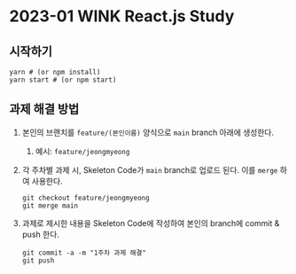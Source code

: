 # 2023-01 WINK React.js Study
## 시작하기
```shell
yarn # (or npm install)
yarn start # (or npm start)
```

## 과제 해결 방법
1. 본인의 브랜치를 `feature/(본인이름)` 양식으로 `main` branch 아래에 생성한다.
   1. 예시: `feature/jeongmyeong`
   
2. 각 주차별 과제 시, Skeleton Code가 `main` branch로 업로드 된다. 이를 `merge` 하여 사용한다.
   ```shell
   git checkout feature/jeongmyeong
   git merge main
   ```
3. 과제로 제시한 내용을 Skeleton Code에 작성하여 본인의 branch에 commit & push 한다.
   ```shell
   git commit -a -m "1주차 과제 해결"
   git push
   ```

